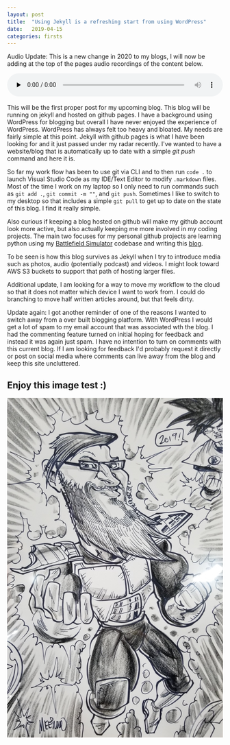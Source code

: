 ```yaml
---
layout: post
title:  "Using Jekyll is a refreshing start from using WordPress"
date:   2019-04-15
categories: firsts
---
```


Audio Update:
This is a new change in 2020 to my blogs, I will now be adding at the top of the pages audio recordings of the content below. 

<audio tabindex="0" controls="" preload="none" style="width: 100%">
    <source src="https://smaugcloud.duckdns.org/index.php/s/MEiKqp96CgE2T8L/download" type="audio/ogg">
</audio>

This will be the first proper post for my upcoming blog. This blog will be running on jekyll and hosted on github pages. I have a background using WordPress for blogging but overall I have never enjoyed the experience of WordPress. WordPress has always felt too heavy and bloated. My needs are fairly simple at this point. Jekyll with github pages is what I have been looking for and it just passed under my radar recently. I've wanted to have a website/blog that is automatically up to date with a simple *git push* command and here it is. 

So far my work flow has been to use git via CLI and to then run `code .` to launch Visual Studio Code as my IDE/Text Editor to modify `.markdown` files. Most of the time I work on my laptop so I only need to run commands such as `git add .`, `git commit -m ""`, and `git push`. Sometimes I like to switch to my desktop so that includes a simple `git pull` to get up to date on the state of this blog. I find it really simple.

Also curious if keeping a blog hosted on github will make my github account look more active, but also actually keeping me more involved in my coding projects. The main two focuses for my personal github projects are learning python using my [Battlefield Simulator](https://github.com/ethancooke/PyFantasyBattlefieldSim) codebase and writing this [blog](http:tstr.icu).

To be seen is how this blog survives as Jekyll when I try to introduce media such as photos, audio (potentially podcast) and videos. I might look toward AWS S3 buckets to support that path of hosting larger files.

Additional update, I am looking for a way to move my workflow to the cloud so that it does not matter which device I want to work from. I could do branching to move half written articles around, but that feels dirty.

Update again: I got another reminder of one of the reasons I wanted to switch away from a over built blogging platform. With WordPress I would get a lot of spam to my email account that was associated wth the blog. I had the commenting feature turned on initial hoping for feedback and instead it was again just spam. I have no intention to turn on comments with this current blog. If I am looking for feedback I'd probably request it directly or post on social media where comments can live away from the blog and keep this site uncluttered.

## Enjoy this image test :)
![Using this caricature as a test](/assets/caricature.jpg)